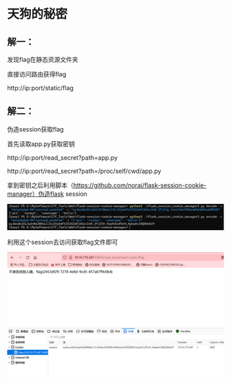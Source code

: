 # 天狗的秘密

## 解一：

发现flag在静态资源文件夹

直接访问路由获得flag

http://ip:port/static/flag

## 解二：

伪造session获取flag

首先读取app.py获取密钥

http://ip:port/read_secret?path=app.py

http://ip:port/read_secret?path=/proc/self/cwd/app.py

拿到密钥之后利用脚本（https://github.com/noraj/flask-session-cookie-manager）伪造flask session

<img src="img-1.png" style="zoom:50%;" />

利用这个session去访问获取flag文件即可

![image-20230508191541464](img-2.png)